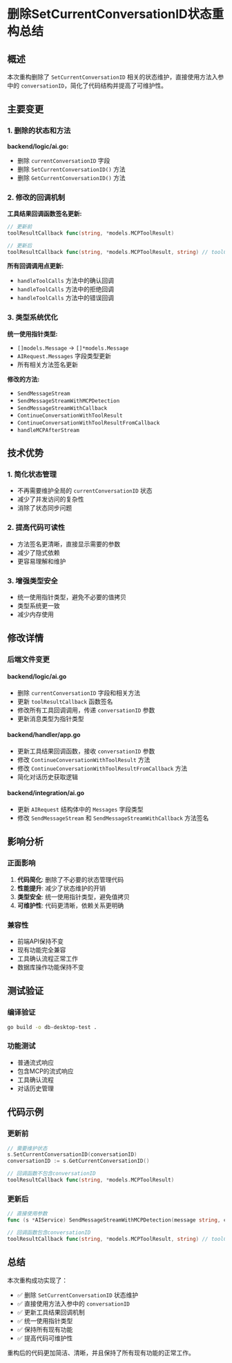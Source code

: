 # 删除SetCurrentConversationID状态重构总结

## 概述

本次重构删除了 `SetCurrentConversationID` 相关的状态维护，直接使用方法入参中的 `conversationID`，简化了代码结构并提高了可维护性。

## 主要变更

### 1. 删除的状态和方法

**backend/logic/ai.go:**
- 删除 `currentConversationID` 字段
- 删除 `SetCurrentConversationID()` 方法
- 删除 `GetCurrentConversationID()` 方法

### 2. 修改的回调机制

**工具结果回调函数签名更新:**
```go
// 更新前
toolResultCallback func(string, *models.MCPToolResult)

// 更新后  
toolResultCallback func(string, *models.MCPToolResult, string) // toolCallID, result, conversationID
```

**所有回调调用点更新:**
- `handleToolCalls` 方法中的确认回调
- `handleToolCalls` 方法中的拒绝回调
- `handleToolCalls` 方法中的错误回调

### 3. 类型系统优化

**统一使用指针类型:**
- `[]models.Message` → `[]*models.Message`
- `AIRequest.Messages` 字段类型更新
- 所有相关方法签名更新

**修改的方法:**
- `SendMessageStream`
- `SendMessageStreamWithMCPDetection`
- `SendMessageStreamWithCallback`
- `ContinueConversationWithToolResult`
- `ContinueConversationWithToolResultFromCallback`
- `handleMCPAfterStream`

## 技术优势

### 1. 简化状态管理

- 不再需要维护全局的 `currentConversationID` 状态
- 减少了并发访问的复杂性
- 消除了状态同步问题

### 2. 提高代码可读性

- 方法签名更清晰，直接显示需要的参数
- 减少了隐式依赖
- 更容易理解和维护

### 3. 增强类型安全

- 统一使用指针类型，避免不必要的值拷贝
- 类型系统更一致
- 减少内存使用

## 修改详情

### 后端文件变更

#### backend/logic/ai.go
- 删除 `currentConversationID` 字段和相关方法
- 更新 `toolResultCallback` 函数签名
- 修改所有工具回调调用，传递 `conversationID` 参数
- 更新消息类型为指针类型

#### backend/handler/app.go
- 更新工具结果回调函数，接收 `conversationID` 参数
- 修改 `ContinueConversationWithToolResult` 方法
- 修改 `ContinueConversationWithToolResultFromCallback` 方法
- 简化对话历史获取逻辑

#### backend/integration/ai.go
- 更新 `AIRequest` 结构体中的 `Messages` 字段类型
- 修改 `SendMessageStream` 和 `SendMessageStreamWithCallback` 方法签名

## 影响分析

### 正面影响

1. **代码简化**: 删除了不必要的状态管理代码
2. **性能提升**: 减少了状态维护的开销
3. **类型安全**: 统一使用指针类型，避免值拷贝
4. **可维护性**: 代码更清晰，依赖关系更明确

### 兼容性

- 前端API保持不变
- 现有功能完全兼容
- 工具确认流程正常工作
- 数据库操作功能保持不变

## 测试验证

### 编译验证
```bash
go build -o db-desktop-test .
```

### 功能测试
- 普通流式响应
- 包含MCP的流式响应
- 工具确认流程
- 对话历史管理

## 代码示例

### 更新前
```go
// 需要维护状态
s.SetCurrentConversationID(conversationID)
conversationID := s.GetCurrentConversationID()

// 回调函数不包含conversationID
toolResultCallback func(string, *models.MCPToolResult)
```

### 更新后
```go
// 直接使用参数
func (s *AIService) SendMessageStreamWithMCPDetection(message string, conversation []*models.Message, conversationID string, callback func(string)) error

// 回调函数包含conversationID
toolResultCallback func(string, *models.MCPToolResult, string) // toolCallID, result, conversationID
```

## 总结

本次重构成功实现了：

- ✅ 删除 `SetCurrentConversationID` 状态维护
- ✅ 直接使用方法入参中的 `conversationID`
- ✅ 更新工具结果回调机制
- ✅ 统一使用指针类型
- ✅ 保持所有现有功能
- ✅ 提高代码可维护性

重构后的代码更加简洁、清晰，并且保持了所有现有功能的正常工作。
